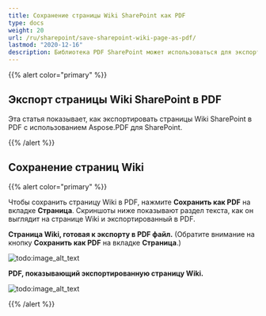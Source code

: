```yaml
---
title: Сохранение страницы Wiki SharePoint как PDF
type: docs
weight: 20
url: /ru/sharepoint/save-sharepoint-wiki-page-as-pdf/
lastmod: "2020-12-16"
description: Библиотека PDF SharePoint может использоваться для экспорта страниц Wiki SharePoint в PDF.
---
```


{{% alert color="primary" %}}

## Экспорт страницы Wiki SharePoint в PDF

Эта статья показывает, как экспортировать страницы Wiki SharePoint в PDF с использованием Aspose.PDF для SharePoint.

{{% /alert %}}
## **Сохранение страниц Wiki**

{{% alert color="primary" %}}

Чтобы сохранить страницу Wiki в PDF, нажмите **Сохранить как PDF** на вкладке **Страница**. Скриншоты ниже показывают раздел текста, как он выглядит на странице Wiki и экспортированный в PDF.

**Страница Wiki, готовая к экспорту в PDF файл.** (Обратите внимание на кнопку **Сохранить как PDF** на вкладке **Страница**.)

![todo:image_alt_text](save-sharepoint-wiki-page-as-pdf_1.png)




**PDF, показывающий экспортированную страницу Wiki.**

![todo:image_alt_text](save-sharepoint-wiki-page-as-pdf_2.png)

{{% /alert %}}
